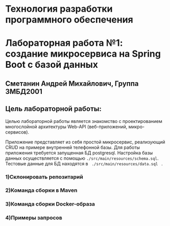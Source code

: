 # Технология разработки программного обеспечения
# Лабораторная работа №1: создание микросервиса на Spring Boot с базой данных
## Сметанин Андрей Михайлович, Группа 3МБД2001
## Цель лабораторной работы: 
Целью лабораторной работы является знакомство с проектированием многослойной архитектуры Web-API (веб-приложений, микро-сервисов).


Приложение представляет из себя простой микросервис, реализующий CRUD на примере внутренней телефонной базы.
Для работы приложения требуется запущенная БД postgresql. Настройка базы данных осуществляется с помощью <code>./src/main/resources/schema.sql</code>. 
Тестовые данные для БД находятся в <code> ./src/main/resources/data.sql </code> .
### 1)Склонировать репозитарий 
### 2)Команда сборки в Maven
### 3)Команда сборки Docker-образа 
### 4)Примеры запросов


